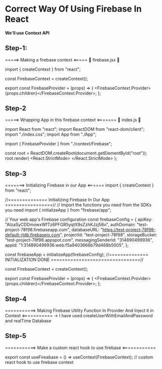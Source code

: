 # Correct Way Of Using Firebase In React

#### We'll use Context API

## Step-1:

=====> Making a firebase context <=====
📜 firebase.jsx 📜

import { createContext } from "react";

const FirebaseContext = createContext();

export const FirebaseProvider = (props) => {
<FirebaseContext.Provider>{props.children}</FirebaseContext.Provider>;
};

## Step-2

=====> Wrapping App in this firebase context <=======
📜 index.js 📜

import React from "react";
import ReactDOM from "react-dom/client";
import "./index.css";
import App from "./App";

import { FirebaseProvider } from "./context/Firebase";

const root = ReactDOM.createRoot(document.getElementById("root"));
root.render(
<React.StrictMode>
<FirebaseProvider>
<App />
</FirebaseProvider>
</React.StrictMode>
);

## Step-3

=======> Initializing Firebase in our App <======
import { createContext } from "react";

//============== Initializing Firebase In Our App =================//
// Import the functions you need from the SDKs you need
import { initializeApp } from "firebase/app";

// Your web app's Firebase configuration
const firebaseConfig = {
apiKey: "AIzaSyCDDmowxWfTz6PFGR5yqtX9sZzhKJzj58o",
authDomain: "test-project-78f98.firebaseapp.com",
databaseURL: "https://test-project-78f98-default-rtdb.firebaseio.com",
projectId: "test-project-78f98",
storageBucket: "test-project-78f98.appspot.com",
messagingSenderId: "314890499936",
appId: "1:314890499936:web:f5a9403666b79d468b5005",
};

const firebaseApp = initializeApp(firebaseConfig);
//============== INITIALIZATION DONE ================================//

const FirebaseContext = createContext();

export const FirebaseProvider = (props) => {
<FirebaseContext.Provider>{props.children}</FirebaseContext.Provider>;
};

## Step-4

===========> Making Firebase Utility Function In Provider And Inject it in Context <===========
-> I have used createUserWithEmailAndPassword and realTime Database

## Step-5

===========> Make a custom react hook to use firebase <============

export const useFireabase = () => useContext(FirebaseContext); // custom react hook to use firebase context
